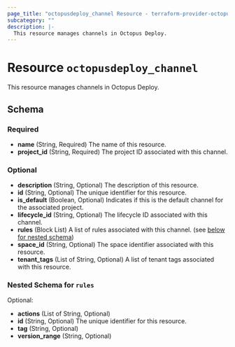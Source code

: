 ```yaml
---
page_title: "octopusdeploy_channel Resource - terraform-provider-octopusdeploy"
subcategory: ""
description: |-
  This resource manages channels in Octopus Deploy.
---
```


# Resource `octopusdeploy_channel`

This resource manages channels in Octopus Deploy.



## Schema

### Required

- **name** (String, Required) The name of this resource.
- **project_id** (String, Required) The project ID associated with this channel.

### Optional

- **description** (String, Optional) The description of this resource.
- **id** (String, Optional) The unique identifier for this resource.
- **is_default** (Boolean, Optional) Indicates if this is the default channel for the associated project.
- **lifecycle_id** (String, Optional) The lifecycle ID associated with this channel.
- **rules** (Block List) A list of rules associated with this channel. (see [below for nested schema](#nestedblock--rules))
- **space_id** (String, Optional) The space identifier associated with this resource.
- **tenant_tags** (List of String, Optional) A list of tenant tags associated with this resource.

<a id="nestedblock--rules"></a>
### Nested Schema for `rules`

Optional:

- **actions** (List of String, Optional)
- **id** (String, Optional) The unique identifier for this resource.
- **tag** (String, Optional)
- **version_range** (String, Optional)



